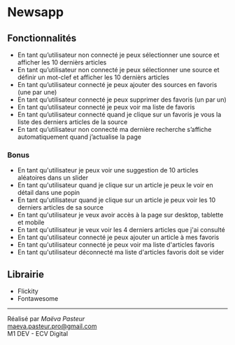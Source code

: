 # Newsapp

## Fonctionnalités
- En tant qu’utilisateur non connecté je peux sélectionner une source et afficher les 10 dernièrs articles
- En tant qu’utilisateur non connecté je peux sélectionner une source et définir un mot-clef et afficher les 10 dernièrs articles
- En tant qu’utilisateur connecté je peux ajouter des sources en favoris (une par une)
- En tant qu’utilisateur connecté je peux supprimer des favoris (un par un)
- En tant qu’utilisateur connecté je peux voir ma liste de favoris
- En tant qu’utilisateur connecté quand je clique sur un favoris je vous la liste des derniers articles de la source
- En tant qu’utilisateur non connecté ma dernière recherche s’affiche automatiquement quand j’actualise la page
### Bonus
- En tant qu'utilisateur je peux voir une suggestion de 10 articles aléatoires dans un slider
- En tant qu'utilisateur quand je clique sur un article je peux le voir en détail dans une popin
- En tant qu'utilisateur quand je clique sur un article je peux voir les 10 derniers articles de sa source
- En tant qu'utilisateur je veux avoir accès à la page sur desktop, tablette et mobile
- En tant qu'utilisateur je veux voir les 4 derniers articles que j'ai consulté
- En tant qu'utilisateur connecté je peux ajouter un article à mes favoris
- En tant qu'utilisateur connecté je peux voir ma liste d'articles favoris
- En tant qu'utilisateur déconnecté ma liste d'articles favoris doit se vider 
## Librairie 
- Flickity
- Fontawesome

---

Réalisé par _Maëva Pasteur_ <br>
maeva.pasteur.pro@gmail.com <br>
M1 DEV - ECV Digital
